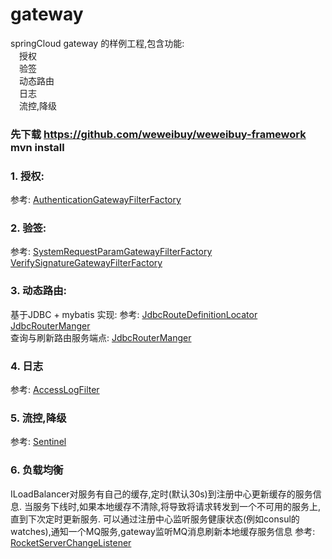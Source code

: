 # gateway
  springCloud gateway 的样例工程,包含功能:   
 &ensp;&ensp;授权  
 &ensp;&ensp;验签  
 &ensp;&ensp;动态路由  
 &ensp;&ensp;日志  
 &ensp;&ensp;流控,降级  

### 先下载 https://github.com/weweibuy/weweibuy-framework  mvn install
 
### 1. 授权:
  参考: [AuthenticationGatewayFilterFactory](gateway-filter/src/main/java/com/weweibuy/gateway/route/filter/authorization/AppAuthenticationGatewayFilterFactory.java)

 
### 2. 验签:
  参考: [SystemRequestParamGatewayFilterFactory](gateway-filter/src/main/java/com/weweibuy/gateway/route/filter/sign/SystemRequestParamGatewayFilterFactory.java)
        [VerifySignatureGatewayFilterFactory](gateway-filter/src/main/java/com/weweibuy/gateway/route/filter/sign/VerifySignatureGatewayFilterFactory.java)

### 3. 动态路由:
  基于JDBC + mybatis 实现:
  参考: [JdbcRouteDefinitionLocator](gateway-router/src/main/java/com/weweibuy/gateway/router/dynamic/JdbcRouterDefinitionLocator.java)  
        [JdbcRouterManger](gateway-router/src/main/java/com/weweibuy/gateway/router/dynamic/JdbcRouterManger.java)  
  查询与刷新路由服务端点:
      [JdbcRouterManger](gateway-router/src/main/java/com/weweibuy/gateway/router/endpoint/RouterManagerEndpoint.java)  

### 4. 日志
  参考: [AccessLogFilter](gateway-filter/src/main/java/com/weweibuy/gateway/route/filter/log/AccessLogFilter.java)

### 5. 流控,降级
  参考: [Sentinel](https://github.com/alibaba/Sentinel/wiki/%E7%BD%91%E5%85%B3%E9%99%90%E6%B5%81)

### 6. 负载均衡
  ILoadBalancer对服务有自己的缓存,定时(默认30s)到注册中心更新缓存的服务信息. 当服务下线时,如果本地缓存不清除,将导致将请求转发到一个不可用的服务上,直到下次定时更新服务.
  可以通过注册中心监听服务健康状态(例如consul的watches),通知一个MQ服务,gateway监听MQ消息刷新本地缓存服务信息
  参考:  [RocketServerChangeListener](gateway-lb/src/main/java/com/weweibuy/gateway/lb/mq/RocketServerChangeListener.java)  

   
